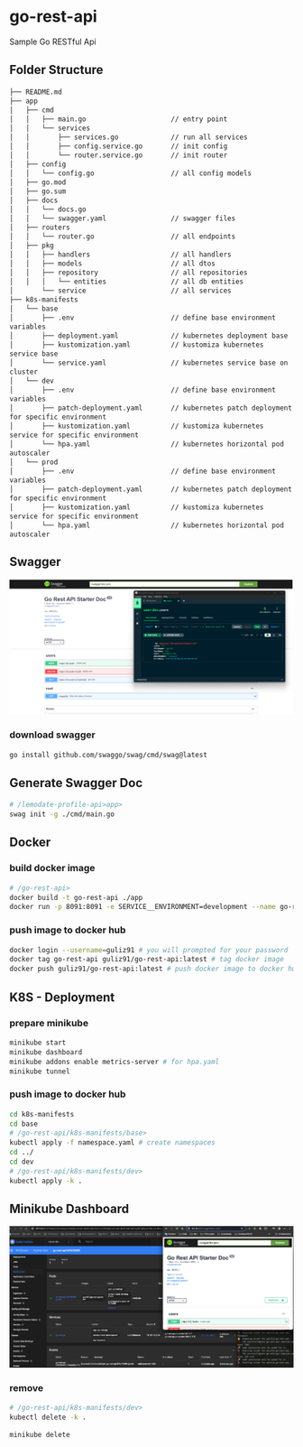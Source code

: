 # go-rest-api
Sample Go RESTful Api


## Folder Structure
```
├── README.md
├── app
│   ├── cmd
│   │   ├── main.go                     // entry point
│   │   └── services
│   │       ├── services.go             // run all services
│   │       ├── config.service.go       // init config
│   │       └── router.service.go       // init router
│   ├── config
│   │   └── config.go                   // all config models
│   ├── go.mod
│   ├── go.sum
│   ├── docs
│   │   └── docs.go
│   │   └── swagger.yaml                // swagger files
│   ├── routers
│   │   └── router.go                   // all endpoints
│   ├── pkg
│   │   ├── handlers                    // all handlers
│   │   ├── models                      // all dtos
│   │   ├── repository                  // all repositories
│   │   │   └── entities                // all db entities
│       └── service                     // all services
├── k8s-manifests
│   └── base
│       ├── .env                        // define base environment variables
│       ├── deployment.yaml             // kubernetes deployment base
│       ├── kustomization.yaml          // kustomiza kubernetes service base
│       └── service.yaml                // kubernetes service base on cluster
│   └── dev
│       ├── .env                        // define base environment variables
│       ├── patch-deployment.yaml       // kubernetes patch deployment for specific environment
│       ├── kustomization.yaml          // kustomiza kubernetes service for specific environment
│       └── hpa.yaml                    // kubernetes horizontal pod autoscaler
│   └── prod
│       ├── .env                        // define base environment variables
│       ├── patch-deployment.yaml       // kubernetes patch deployment for specific environment
│       ├── kustomization.yaml          // kustomiza kubernetes service for specific environment
│       └── hpa.yaml                    // kubernetes horizontal pod autoscaler

```

## Swagger
![Screenshot](https://github.com/gulizay91/go-rest-api/blob/main/etc/ss-go-rest-api.png?raw=true)
### download swagger
```sh
go install github.com/swaggo/swag/cmd/swag@latest
```

## Generate Swagger Doc
```sh
# /lemodate-profile-api>app>
swag init -g ./cmd/main.go
```

## Docker
### build docker image
```sh
# /go-rest-api>
docker build -t go-rest-api ./app
docker run -p 8091:8091 -e SERVICE__ENVIRONMENT=development --name go-rest-api go-rest-api
```

### push image to docker hub
```sh
docker login --username=guliz91 # you will prompted for your password
docker tag go-rest-api guliz91/go-rest-api:latest # tag docker image
docker push guliz91/go-rest-api:latest # push docker image to docker hub
```

## K8S - Deployment
### prepare minikube
```sh
minikube start
minikube dashboard
minikube addons enable metrics-server # for hpa.yaml
minikube tunnel
```
### push image to docker hub
```sh
cd k8s-manifests
cd base
# /go-rest-api/k8s-manifests/base>
kubectl apply -f namespace.yaml # create namespaces
cd ../
cd dev
# /go-rest-api/k8s-manifests/dev>
kubectl apply -k .
```

## Minikube Dashboard 
![Screenshot](https://github.com/gulizay91/go-rest-api/blob/main/etc/ss-minikube-go-rest-api.png?raw=true)



### remove
```sh
# /go-rest-api/k8s-manifests/dev>
kubectl delete -k .
```
```sh
minikube delete
```

 
